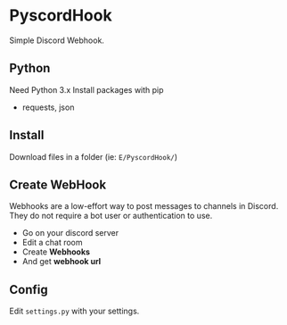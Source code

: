 # PyscordHook
Simple Discord Webhook.   

## Python
Need Python 3.x
Install packages with pip
  * requests, json

## Install
Download files in a folder (ie: `E/PyscordHook/`)

## Create WebHook
Webhooks are a low-effort way to post messages to channels in Discord.  
They do not require a bot user or authentication to use.
  * Go on your discord server
  * Edit a chat room
  * Create **Webhooks**
  * And get **webhook url**

## Config
Edit `settings.py` with your settings.
